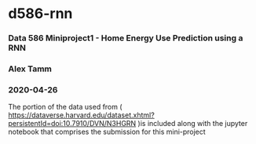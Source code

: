 # d586-rnn   
### Data 586 Miniproject1 - Home Energy Use Prediction using a RNN   
### Alex Tamm   
### 2020-04-26   

The portion of the data used from ( https://dataverse.harvard.edu/dataset.xhtml?persistentId=doi:10.7910/DVN/N3HGRN )is included along with the jupyter notebook that comprises the submission for this mini-project 

